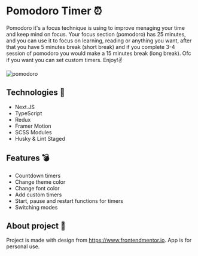 # Pomodoro Timer ⏰
Pomodoro it's a focus technique is using to improve menaging your time and keep mind on focus. Your focus section (pomodoro) has 25 minutes, and you can use it to focus on learning, reading or anything you want, after that you have 5 minutes break (short break) and if you complete 3-4 session of pomodoro you would make a 15 minutes break (long break). Ofc if you want you can set custom timers. Enjoy!✌

![pomodoro](https://user-images.githubusercontent.com/57623368/109724808-6bebad00-7bb0-11eb-9391-378e7b632da5.png)

## Technologies 🚀
- Next.JS
- TypeScript
- Redux
- Framer Motion
- SCSS Modules
- Husky & Lint Staged

## Features 💣
- Countdown timers
- Change theme color
- Change font color
- Add custom timers
- Start, pause and restart functions for timers
- Switching modes

## About project 🎯
Project is made with design from https://www.frontendmentor.io. App is for personal use.
